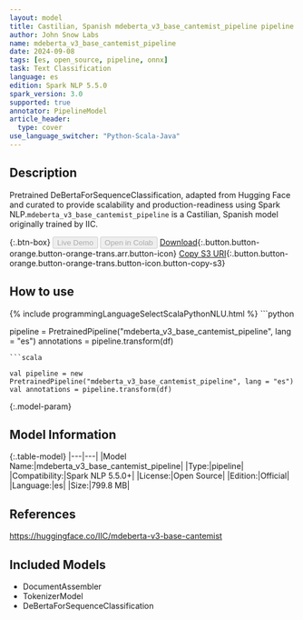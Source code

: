 ```yaml
---
layout: model
title: Castilian, Spanish mdeberta_v3_base_cantemist_pipeline pipeline DeBertaForSequenceClassification from IIC
author: John Snow Labs
name: mdeberta_v3_base_cantemist_pipeline
date: 2024-09-08
tags: [es, open_source, pipeline, onnx]
task: Text Classification
language: es
edition: Spark NLP 5.5.0
spark_version: 3.0
supported: true
annotator: PipelineModel
article_header:
  type: cover
use_language_switcher: "Python-Scala-Java"
---
```


## Description

Pretrained DeBertaForSequenceClassification, adapted from Hugging Face and curated to provide scalability and production-readiness using Spark NLP.`mdeberta_v3_base_cantemist_pipeline` is a Castilian, Spanish model originally trained by IIC.

{:.btn-box}
<button class="button button-orange" disabled>Live Demo</button>
<button class="button button-orange" disabled>Open in Colab</button>
[Download](https://s3.amazonaws.com/auxdata.johnsnowlabs.com/public/models/mdeberta_v3_base_cantemist_pipeline_es_5.5.0_3.0_1725811779468.zip){:.button.button-orange.button-orange-trans.arr.button-icon}
[Copy S3 URI](s3://auxdata.johnsnowlabs.com/public/models/mdeberta_v3_base_cantemist_pipeline_es_5.5.0_3.0_1725811779468.zip){:.button.button-orange.button-orange-trans.button-icon.button-copy-s3}

## How to use



<div class="tabs-box" markdown="1">
{% include programmingLanguageSelectScalaPythonNLU.html %}
```python

pipeline = PretrainedPipeline("mdeberta_v3_base_cantemist_pipeline", lang = "es")
annotations =  pipeline.transform(df)   

```
```scala

val pipeline = new PretrainedPipeline("mdeberta_v3_base_cantemist_pipeline", lang = "es")
val annotations = pipeline.transform(df)

```
</div>

{:.model-param}
## Model Information

{:.table-model}
|---|---|
|Model Name:|mdeberta_v3_base_cantemist_pipeline|
|Type:|pipeline|
|Compatibility:|Spark NLP 5.5.0+|
|License:|Open Source|
|Edition:|Official|
|Language:|es|
|Size:|799.8 MB|

## References

https://huggingface.co/IIC/mdeberta-v3-base-cantemist

## Included Models

- DocumentAssembler
- TokenizerModel
- DeBertaForSequenceClassification